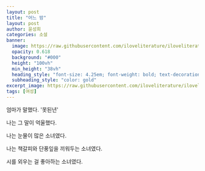 ```yaml
---
layout: post
title: "어느 밤"
layout: post
author: 윤성희
categories: 소설
banner:
  image: https://raw.githubusercontent.com/iloveliterature/iloveliterature.github.io/refs/heads/master/assets/images/banners/home.jpeg
  opacity: 0.618
  background: "#000"
  height: "100vh"
  min_height: "38vh"
  heading_style: "font-size: 4.25em; font-weight: bold; text-decoration: underline"
  subheading_style: "color: gold"
excerpt_image: https://raw.githubusercontent.com/iloveliterature/iloveliterature.github.io/refs/heads/master/assets/images/%EC%96%B4%EB%8A%90_%EB%B0%A4.jpeg
tags: [여성]
---
```


엄마가 말했다. '못된년'

나는 그 말이 억울했다.

나는 눈물이 많은 소녀였다. 

나는 책갈피와 단풍잎을 끼워두는 소녀였다.

시를 외우는 걸 좋아하는 소녀였다.

